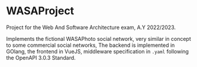 # WASAProject

Project for the Web And Software Architecture exam, A.Y 2022/2023.

Implements the fictional WASAPhoto social network, very similar in concept to some commercial social networks,
The backend is implemented in GOlang, the frontend in VueJS, middleware specification in `.yaml` following the OpenAPI 3.0.3 Standard.
